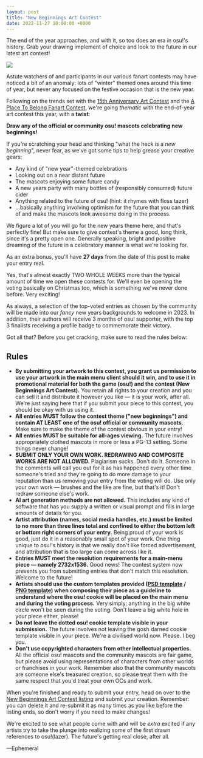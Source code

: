 ```yaml
---
layout: post
title: "New Beginnings Art Contest"
date: 2022-11-27 10:00:00 +0000
---
```


The end of the year approaches, and with it, so too does an era in osu!'s history. Grab your drawing implement of choice and look to the future in our latest art contest!

![](https://assets.ppy.sh/contests/160/header.jpg)

Astute watchers of and participants in our various fanart contests may have noticed a bit of an anomaly: lots of "winter" themed ones around this time of year, but never any focused on the festive occasion that is the new year.

Following on the trends set with the [15th Anniversary Art Contest](https://osu.ppy.sh/home/news/2022-09-15-anniversary-art-contest-results) and the [A Place To Belong Fanart Contest](https://osu.ppy.sh/home/news/2022-05-08-aptb-fanart-results), we're going *thematic* with the end-of-year art contest this year, with a **twist**:

**Draw any of the official or community osu! mascots celebrating new beginnings!**

If you're scratching your head and thinking "what the heck is a *new beginning*", never fear, as we've got some tips to help grease your creative gears:

- Any kind of "new year"-themed celebrations
- Looking out on a near distant future
- The mascots enjoying some future candy
- A new years party with many bottles of (responsibly consumed) future cider
- Anything related to the future of osu! (hint: it rhymes with floss tazer)
- ...basically anything involving optimism for the future that you can think of and make the mascots look awesome doing in the process.

We figure a lot of you will go for the new years theme here, and that's perfectly fine! But make sure to give contest's theme a good, long think, since it's a pretty open one. Generally speaking, bright and positive dreaming of the future in a celebratory manner is what we're looking for.

As an extra bonus, you'll have **27 days** from the date of this post to make your entry real. 

Yes, that's almost exactly TWO WHOLE WEEKS more than the typical amount of time we open these contests for. We'll even be opening the voting basically on Christmas too, which is something we've never done before. Very exciting!

As always, a selection of the top-voted entries as chosen by the community will be made into our *fancy* new years backgrounds to welcome in 2023. In addition, their authors will receive 3 months of osu! supporter, with the top 3 finalists receiving a profile badge to commemorate their victory.

Got all that? Before you get cracking, make sure to read the rules below:

## Rules

- **By submitting your artwork to this contest, you grant us permission to use your artwork in the main menu client should it win, and to use it in promotional material for both the game (osu!) and the contest (New Beginnings Art Contest).** You retain all rights to your creation and you can sell it and distribute it however you like — it is your work, after all. We're just saying here that if you submit your piece to this contest, you should be okay with us using it.
- **All entries MUST follow the contest theme ("new beginnings") and contain AT LEAST one of the osu! official or community mascots.** Make sure to make the theme of the contest obvious in your entry!
- **All entries MUST be suitable for all-ages viewing.** The future involves appropriately clothed mascots in more or less a PG-13 setting. Some things never change!
- **SUBMIT ONLY YOUR OWN WORK. REDRAWING AND COMPOSITE WORKS ARE NOT ALLOWED.** Plagiarism sucks. Don't do it. Someone in the comments will call you out for it as has happened every other time someone's tried and they're going to do more damage to your reputation than us removing your entry from the voting will do. Use only your own work — brushes and the like are fine, but that's it! Don't redraw someone else's work.
- **AI art generation methods are not allowed.** This includes any kind of software that has you supply a written or visual prompt and fills in large amounts of details for you.
- **Artist attribution (names, social media handles, etc.) must be limited to no more than three lines total and confined to either the bottom left or bottom right corners of your entry.** Being proud of your work is good, just do it in a reasonably small spot of your work. One thing unique to osu!'s history is that we really don't like forced advertisement, and attribution that is too large can come across like it.
- **Entries MUST meet the resolution requirements for a main-menu piece — namely 2732x1536.** Good news! The contest system now prevents you from submitting entries that don't match this resolution. Welcome to the future!
- **Artists should use the custom templates provided ([PSD template](https://assets.ppy.sh/events/fanart/templates/osu%21%20main%20menu%202732x1536.psd?2017) / [PNG template](https://assets.ppy.sh/events/fanart/templates/osu%21%20main%20menu%202732x1536.png?2017)) when composing their piece as a guideline to understand where the osu! cookie will be placed on the main menu and during the voting process.** Very simply: anything in the big white circle won't be seen during the voting. Don't leave a big white hole in your piece either, please!
- **Do not leave the dotted osu! cookie template visible in your submission.** The future involves not leaving the gosh darned cookie template visible in your piece. We're a civilised world now. Please. I beg you.
- **Don't use copyrighted characters from other intellectual properties.** All the official osu! mascots and the community mascots are fair game, but please avoid using representations of characters from other worlds or franchises in your work. Remember also that the community mascots are someone else's treasured creation, so please treat them with the same respect that you'd treat your own OCs and work.

When you're finished and ready to submit your entry, head on over to the [New Beginnings Art Contest listing](https://osu.ppy.sh/community/contests/160) and submit your creation. Remember: you can delete it and re-submit it as many times as you like before the listing ends, so don't worry if you need to make changes!

We're excited to see what people come with and will be *extra* excited if any artists try to take the plunge into realizing some of the first drawn references to osu!(lazer). The future's getting real close, after all.

—Ephemeral
